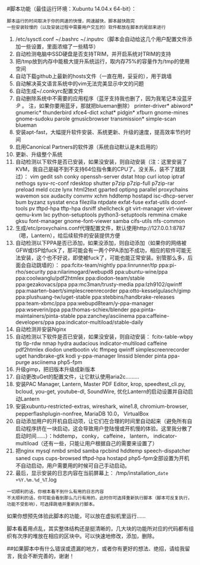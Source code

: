 #脚本功能（最佳运行环境：Xubuntu 14.04.x 64-bit）：
```
脚本运行的时间取决于你的网速的快慢，网速越快，脚本越快跑完
一些安装较慢的（以及安装过程中需要用户交互的）软件都放在脚本的尾部来进行
```
1. /etc/sysctl.conf  ~/.bashrc  ~/.inputrc（脚本会自动给这几个用户配置文件添加一些设置，里面浓缩了一些精华）
2. 自动检测电脑中SSD硬盘是否支持TRIM，并开启系统对TRIM的支持
3. 把/tmp放到内存中能极大提升系统运行，取内存75%的容量作为/tmp的使用空间
4. 自动下载github上最新的hosts文件（一直在用，妥妥的），用于跳墙
5. 自动解决英文语言系统中的vim无法完美显示中文的问题
6. 自动生成~/.conkyrc配置文件
7. 自动删除系统中不需要的应用程序（蓝牙支持我也删了，因为我笔记本没蓝牙 :P  。 注，如果你要用蓝牙，那就把blueman删除）
printer-driver* abiword* gnumeric* thunderbird xfce4-dict xchat* pidgin* xfburn gnome-mines gnome-sudoku parole gmusicbrowser transmission* simple-scan blueman
8. 安装apt-fast，大幅提升软件安装、系统更新、升级的速度，提高效率节约时间
9. 启用Canonical Partners的软件源（系统自动默认是未启用的）
11. 更新、升级整个系统
12. 自动检测以下软件是否已安装，如果没安装，则自动安装（注：这里安装了KVM，我自己是碰不到不支持64位指令集的CPU了。没关系，装不了就跳过）：
vim gedit ssh conky openssh-server dstat htop curl iotop iptraf nethogs sysv-rc-conf rdesktop shutter p7zip p7zip-full p7zip-rar preload meld ccze lynx html2text gparted optipng parallel proxychains wavemon sox audacity convmv xchm hddtemp hostapd isc-dhcp-server bum byzanz sysstat enca filezilla ntpdate exfat-fuse exfat-utils dconf-tools pv tftpd-hpa tftp-hpa dsniff shellcheck git virt-manager virt-viewer qemu-kvm lxc python-setuptools python3-setuptools remmina cmake gksu font-manager gnome-font-viewer samba cifs-utils nfs-common
13. 生成/etc/proxychains.conf代理配置文件，默认使用http://127.0.0.1:8787（嗯，Lantern），给后续软件的安装提供方便
14. 自动检测以下PPA是否已添加，如果没添加，则自动添加（如果你的网络被GFW或ISP给fuck了，那可能会有一两个PPA添加不成功，相应的软件可能无法安装，这个也不好说，即使被fuck了，可能也能正常安装。别管那么多，后面会自动跳墙的）：
ppa:fcitx-team/nightly ppa:linrunner/tlp ppa:pi-rho/security ppa:nilarimogard/webupd8 ppa:ubuntu-wine/ppa ppa:coolwanglu/pdf2htmlex ppa:diodon-team/stable ppa:gezakovacs/ppa ppa:mc3man/trusty-media ppa:lzh9102/qwinff ppa:maarten-baert/simplescreenrecorder ppa:otto-kesselgulasch/gimp ppa:plushuang-tw/uget-stable ppa:stebbins/handbrake-releases ppa:team-xbmc/ppa ppa:webupd8team/y-ppa-manager ppa:wseverin/ppa ppa:thomas-schiex/blender ppa:pinta-maintainers/pinta-stable ppa:zanchey/asciinema ppa:caffeine-developers/ppa ppa:indicator-multiload/stable-daily
15. 自动检测并安装Nginx
16. 自动检测以下软件是否已安装，如果没安装，则自动安装：
fcitx-table-wbpy tlp tlp-rdw nmap hydra audacious indicator-multiload caffeine pdf2htmlex diodon unetbootin vlc ffmpeg qwinff simplescreenrecorder uget handbrake-gtk kodi y-ppa-manager linssid blender pinta ppa-purge asciinema php5-fpm
17. 升级gimp，把旧版本升级成新版本
18. 自动更改uGet的配置文件，让它默认使用aria2c………
19. 安装PAC Manager, Lantern, Master PDF Editor, krop, speedtest_cli.py, bcloud, you-get, youtube-dl, SoundWire, 优化Lantern的启动设置并自动启动Lantern
20. 安装xubuntu-restricted-extras, wireshark, wine1.8, chromium-browser, pepperflashplugin-nonfree, MariaDB 10.0， VirtualBox
21. 自动添加用户的开机自启动项，让它们在合理的时间里自动起来（避免所有自启动程序挤在一块启动，这会导致用户登陆慢或开机慢的体验。这里我分散了启动时间……）：hddtemp， conky， caffeine， lantern， indicator-multiload（还有一些，只能让用户根据自己的需要来设置了）
22. 把nginx mysql nmbd smbd samba rpcbind hddtemp speech-dispatcher saned cups cups-browsed tftpd-hpa hostapd php5-fpm全部设置为开机不自动启动，用户需要用的时候可自己手动启动。
23. 最后，显示安装的日志内容在当前屏幕上： /tmp/installation_`date +%Y.%m.%d_%T`.log
```
一切顺利的话，你根本看不到什么有用的日志内容
不太顺利的话，你可能会看到那么几行有用的，此时你可选择重新执行脚本（脚本可反复执行，功能不受影响），可选择跳墙并重新执行脚本。
```
如果你想预先体验此脚本的功能，可以放在虚拟机里运行……

脚本看着用点乱，其实整体结构还是挺清晰的，几大块的功能所对应的代码都有组织有次序的堆放在相应的区块中。可以快速地修改，添加，删除。

##如果脚本中有什么错误或遗漏的地方，或者你有更好的想法、绝招，请给我留言，我会不断完善的，谢谢！

